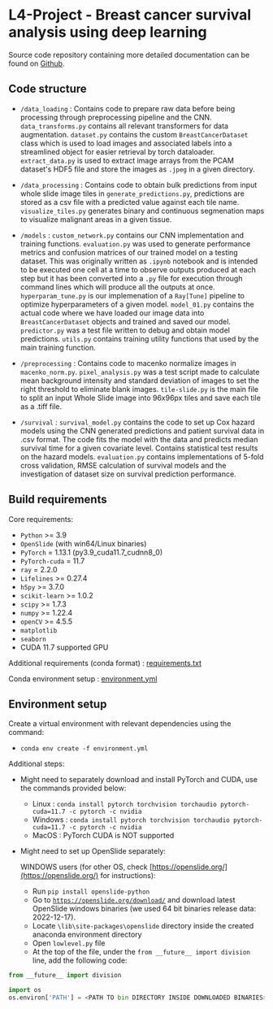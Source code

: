# L4-Project - Breast cancer survival analysis using deep learning

Source code repository containing more detailed documentation can be found on [Github](https://github.com/AnirbitGhosh/L4-Project).

## Code structure
- `/data_loading` : Contains code to prepare raw data before being processing through preprocessing pipeline and the CNN. `data_transforms.py` contains all relevant transformers for data augmentation. `dataset.py` contains the custom `BreastCancerDataset` class which is used to load images and associated labels into a streamlined object for easier retrieval by torch dataloader. `extract_data.py` is used to extract image arrays from the PCAM dataset's HDF5 file and store the images as `.jpeg` in a given directory. 

- `/data_processing` : Contains code to obtain bulk predictions from input whole slide image tiles in `generate_predictions.py`, predictions are stored as a csv file with a predicted value against each tile name. `visualize_tiles.py` generates binary and continuous segmenation maps to visualize malignant areas in a given tissue. 

- `/models` : `custom_network.py` contains our CNN implementation and training functions. `evaluation.py` was used to generate performance metrics and confusion matrices of our trained model on a testing dataset. This was originally written as `.ipynb` notebook and is intended to be executed one cell at a time to observe outputs produced at each step but it has been converted into a `.py` file for execution through command lines which will produce all the outputs at once. `hyperparam_tune.py` is our implemenation of a `Ray[Tune]` pipeline to optimize hyperparameters of a given model. `model_01.py` contains the actual code where we have loaded our image data into `BreastCancerDataset` objects and trained and saved our model. `predictor.py` was a test file written to debug and obtain model predictions. `utils.py` contains training utility functions that used by the main training function. 

- `/preprocessing` : Contains code to macenko normalize images in `macenko_norm.py`. `pixel_analysis.py` was a test script made to calculate mean background intensity and standard deviation of images to set the right threshold to eliminate blank images. `tile-slide.py` is the main file to split an input Whole Slide image into 96x96px tiles and save each tile as a .tiff file. 

- `/survival` : `survival_model.py` contains the code to set up Cox hazard models using the CNN generated predictions and patient survival data in .csv format. The code fits the model with the data and predicts median survival time for a given covariate level. Contains statistical test results on the hazard models. `evaluation.py` contains implementations of 5-fold cross validation, RMSE calculation of survival models and the investigation of dataset size on survival prediction performance.

## Build requirements
Core requirements:
- `Python` >= 3.9
- `OpenSlide` (with win64/Linux binaries)
- `PyTorch` = 1.13.1 (py3.9_cuda11.7_cudnn8_0)
- `PyTorch-cuda` = 11.7
- `ray` = 2.2.0
- `Lifelines` >= 0.27.4
- `h5py` >= 3.7.0
- `scikit-learn` >= 1.0.2
- `scipy` >= 1.7.3
- `numpy` >= 1.22.4
- `openCV` >= 4.5.5
- `matplotlib`
- `seaborn`
- CUDA 11.7 supported GPU

Additional requirements (conda format) : [requirements.txt](../requirements.txt)

Conda environment setup : [environment.yml](../environment.yml)

## Environment setup
Create a virtual environment with relevant dependencies using the command:

- `conda env create -f environment.yml`

Additional steps:
- Might need to separately download and install PyTorch and CUDA, use the commands provided below:
    - Linux : `conda install pytorch torchvision torchaudio pytorch-cuda=11.7 -c pytorch -c nvidia`
    - Windows : `conda install pytorch torchvision torchaudio pytorch-cuda=11.7 -c pytorch -c nvidia`
    - MacOS : PyTorch CUDA is NOT supported 
  
- Might need to set up OpenSlide separately:
  
  WINDOWS users (for other OS, check [https://openslide.org/](https://openslide.org/) for instructions):
  -  Run `pip install openslide-python`
  -  Go to [`https://openslide.org/download/`](https://openslide.org/download/) and download latest OpenSlide windows binaries (we used 64 bit binaries release data: 2022-12-17).
  -  Locate `\lib\site-packages\openslide` directory inside the created anaconda environment directory 
  -  Open `lowlevel.py` file 
  -  At the top of the file, under the `from __future__ import division` line, add the following code:
```python
from __future__ import division

import os
os.environ['PATH'] = <PATH TO bin DIRECTORY INSIDE DOWNLOADED BINARIES> 
```





